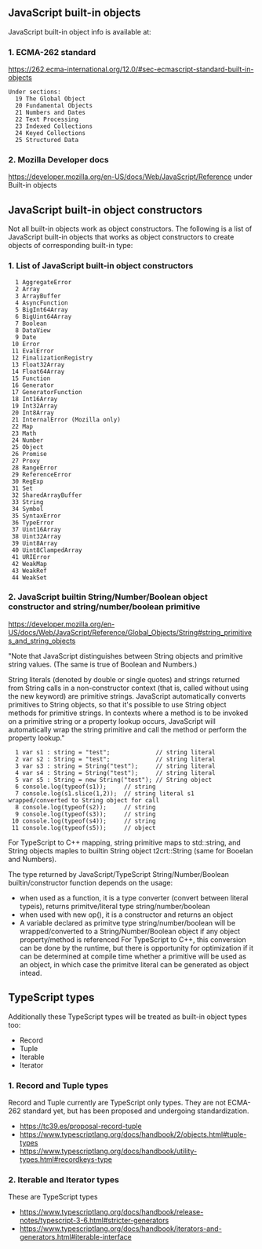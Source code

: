 
## JavaScript built-in objects

JavaScript built-in object info is available at:

### 1. ECMA-262 standard
https://262.ecma-international.org/12.0/#sec-ecmascript-standard-built-in-objects
```
Under sections:
  19 The Global Object
  20 Fundamental Objects
  21 Numbers and Dates
  22 Text Processing
  23 Indexed Collections
  24 Keyed Collections
  25 Structured Data
```

### 2. Mozilla Developer docs
https://developer.mozilla.org/en-US/docs/Web/JavaScript/Reference under Built-in objects

## JavaScript built-in object constructors

Not all built-in objects work as object constructors. The following is a list of 
JavaScript built-in objects that works as object constructors to create objects
of corresponding built-in type:

### 1. List of JavaScript built-in object constructors
```
  1 AggregateError
  2 Array
  3 ArrayBuffer
  4 AsyncFunction
  5 BigInt64Array
  6 BigUint64Array
  7 Boolean
  8 DataView
  9 Date
 10 Error
 11 EvalError
 12 FinalizationRegistry
 13 Float32Array
 14 Float64Array
 15 Function
 16 Generator
 17 GeneratorFunction
 18 Int16Array
 19 Int32Array
 20 Int8Array
 21 InternalError (Mozilla only)
 22 Map
 23 Math
 24 Number
 25 Object
 26 Promise
 27 Proxy
 28 RangeError
 29 ReferenceError
 30 RegExp
 31 Set
 32 SharedArrayBuffer
 33 String
 34 Symbol
 35 SyntaxError
 36 TypeError
 37 Uint16Array
 38 Uint32Array
 39 Uint8Array
 40 Uint8ClampedArray
 41 URIError
 42 WeakMap
 43 WeakRef
 44 WeakSet
```

### 2. JavaScript builtin String/Number/Boolean object constructor and string/number/boolean primitive
https://developer.mozilla.org/en-US/docs/Web/JavaScript/Reference/Global_Objects/String#string_primitives_and_string_objects

"Note that JavaScript distinguishes between String objects and primitive string values. (The same is true of Boolean and Numbers.)

String literals (denoted by double or single quotes) and strings returned from String calls in a non-constructor context (that is, called without using the new keyword) are primitive strings. JavaScript automatically converts primitives to String objects, so that it's possible to use String object methods for primitive strings. In contexts where a method is to be invoked on a primitive string or a property lookup occurs, JavaScript will automatically wrap the string primitive and call the method or perform the property lookup."
```
  1 var s1 : string = "test";             // string literal
  2 var s2 : String = "test";             // string literal
  3 var s3 : string = String("test");     // string literal
  4 var s4 : String = String("test");     // string literal
  5 var s5 : String = new String("test"); // String object
  6 console.log(typeof(s1));     // string
  7 console.log(s1.slice(1,2));  // string literal s1 wrapped/converted to String object for call
  8 console.log(typeof(s2));     // string
  9 console.log(typeof(s3));     // string
 10 console.log(typeof(s4));     // string
 11 console.log(typeof(s5));     // object
```

For TypeScript to C++ mapping, string primitive maps to std::string, and String objects maples to builtin String object t2crt::String (same for Booelan and Numbers).

The type returned by JavaScript/TypeScript String/Number/Boolean builtin/constructor function depends on the usage:
- when used as a function, it is a type converter (convert between literal typeis), returns primitve/literal type string/number/boolean
- when used with new op(), it is a constructor and returns an object
- A variable declared as primitve type string/number/boolean will be wrapped/converted to a String/Number/Boolean object if any object property/method is referenced
  For TypeScript to C++, this conversion can be done by the runtime, but there is opportunity for optimization if it can be determined at compile time whether a primitive will be used as an object, in which case the primitve literal can be generated as object intead.


## TypeScript types

Additionally these TypeScript types will be treated as built-in object types too:
- Record
- Tuple
- Iterable
- Iterator 

### 1. Record and Tuple types
Record and Tuple currently are TypeScript only types. They are
not ECMA-262 standard yet, but has been proposed and undergoing standardization.

- https://tc39.es/proposal-record-tuple
- https://www.typescriptlang.org/docs/handbook/2/objects.html#tuple-types
- https://www.typescriptlang.org/docs/handbook/utility-types.html#recordkeys-type

### 2. Iterable and Iterator types
These are TypeScript types
- https://www.typescriptlang.org/docs/handbook/release-notes/typescript-3-6.html#stricter-generators
- https://www.typescriptlang.org/docs/handbook/iterators-and-generators.html#iterable-interface
